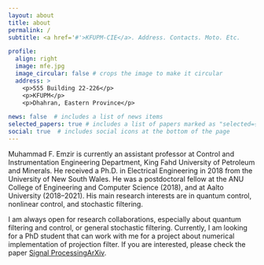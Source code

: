 ```yaml
---
layout: about
title: about
permalink: /
subtitle: <a href='#'>KFUPM-CIE</a>. Address. Contacts. Moto. Etc.

profile:
  align: right
  image: mfe.jpg
  image_circular: false # crops the image to make it circular
  address: >
    <p>555 Building 22-226</p>
    <p>KFUPM</p>
    <p>Dhahran, Eastern Province</p>

news: false  # includes a list of news items
selected_papers: true # includes a list of papers marked as "selected={true}"
social: true  # includes social icons at the bottom of the page
---
```


Muhammad F. Emzir is currently an assistant professor at Control and Instrumentation Engineering Department, King Fahd University of Petroleum and Minerals. He received a Ph.D. in Electrical Engineering in 2018 from the University of New South Wales. He was a postdoctoral fellow at the ANU College of Engineering and Computer Science (2018), and at Aalto University (2018–2021). His main research interests are in quantum control, nonlinear control, and stochastic filtering.

I am always open for research collaborations, especially about quantum filtering and control, or general stochastic filtering. 
Currently, I am looking for a PhD student that can work with me for a project about numerical implementation of projection filter.
If you are interested, please check the paper [Signal Processing](https://www.sciencedirect.com/science/article/abs/pii/S0165168422003711)[ArXiv](https://arxiv.org/pdf/2112.10594.pdf).

<!-- Write your biography here. Tell the world about yourself. Link to your favorite [subreddit](http://reddit.com). You can put a picture in, too. The code is already in, just name your picture `prof_pic.jpg` and put it in the `img/` folder.

Put your address / P.O. box / other info right below your picture. You can also disable any these elements by editing `profile` property of the YAML header of your `_pages/about.md`. Edit `_bibliography/papers.bib` and Jekyll will render your [publications page](/al-folio/publications/) automatically.

Link to your social media connections, too. This theme is set up to use [Font Awesome icons](http://fortawesome.github.io/Font-Awesome/) and [Academicons](https://jpswalsh.github.io/academicons/), like the ones below. Add your Facebook, Twitter, LinkedIn, Google Scholar, or just disable all of them. -->
